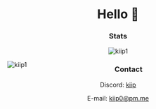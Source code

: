 <div align="center">
  <h1>Hello 👋</h1>

  <h3>Stats</h3>
  <p><img align="center" src="https://github-readme-stats.vercel.app/api?username=kiip1&show_icons=true&locale=en&theme=radical" alt="kiip1" /></p>
  <p><img align="left" src="https://github-readme-stats.vercel.app/api/top-langs?username=kiip1&show_icons=true&locale=en&theme=radical" alt="kiip1" /></p>
  
  <h3>Contact</h3>
  <p>Discord: <a href="https://discord.com/users/307172945459937281">kiip</a></p>
  <p>E-mail: <a href="mailto:kiip0@pm.me">kiip0@pm.me</a></p>
</div>
